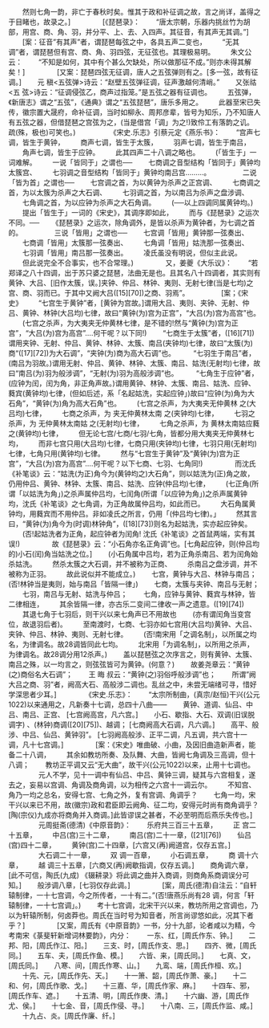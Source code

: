 <!-- { "loadSidebar": true } -->
　　然则七角一韵，非亡于春秋时矣。惟其于政和补征调之故，言之尚详，盖得之于目睹也，故录之。]
　　 
　　[《琵琶录》：
　　“唐太宗朝，乐器内挑丝竹为胡部，用宫、商、角、羽，并分平、上、去、入四声。其征音，有其声无其调。”]
　　[案：征音”有其声”者，谓琵琶每弦之中，各具五声二变也，
　　“无其调”者，谓琵琶但有宫、商、角、羽四弦，无征弦也。其理极易明。
　　朱文公云：
　　“不知是如何，其中有个甚么欠缺处，所以做那征不成。”则亦未得其解矣！]
　　 
　　[又案：琵琶四弦无征调，唐人之五弦弹则有之。[多一弦，故有征调。]
　　元  稹<五弦弹>诗云：“赵壁五弦弹征调，征声激越何清峭。”
　　又张祜<五  弦>诗云：“征调侵弦乙，商声过指笼。”是五弦之器有征调也。
　　五弦弹，《新唐志》谓之“五弦”，《通典》谓之“五弦琵琶”，唐乐多用之。
　　此器至宋已失传，徽宗置大晟府，命补征调，当时如柳永、周邦彦辈，皆号为知乐，乃不知唐人有五弦之器，但借琵琶之宫弦为之，(当是借宫「调」为之!)致伶工有落韵之讥。疏(殊，极也)可笑也。)
　　 
　　 《宋史.乐志》引蔡元定《燕乐书》：
　　“宫声七调，皆生于黄钟，
　　商声七调，皆生于太簇，
　　羽声七调，皆生于南吕，
　　角声七调，皆生于应钟。
　　此其四声二十八调之略也。
　　(「皆生于」一词难解。
　　一说「皆同于」之谓也──
　　七商调之音型结构「皆同于」黄钟均太簇宫、
　　七羽调之音型结构「皆同于」黄钟均南吕宫………。
　　 
　　二说「皆为首」之谓也──
　　七宫调之首，为以黄钟为杀声之正宫调、
　　七商调之首，为以太簇为杀声之大石调、
　　七羽调之首，为以南吕为杀声之盘涉调、
　　七角调之首，为以应钟为杀声之大石角调。
　　(──以上四调同属黄钟均。)
　　提出「皆生于」一词的《宋史》，其调序即如此，
　　而与《琵琶录》之运次不同。──
　　《琵琶录》之运次，除角调外，是皆以杀声为黄钟者，为七调之首的。
　　 
　　三说「皆用」之谓也──
　　七宫调「皆用」黄钟那一弦奏出、
　　七商调「皆用」太簇那一弦奏出、
　　七角调「皆用」姑洗那一弦奏出、
　　七羽调「皆用」南吕那一弦奏出。
　　凌氏虽没有明说，但似主此说。
　　但此说完全不合事实，也不合常理。)
　　 
　　又，姜夔《大乐议》： 
　　“若郑译之八十四调，出于苏只婆之琵琶，法曲无是也。且其名八十四调者，其实则有黄钟、大吕、[旧作太簇，误。]夹钟、仲吕、林钟、夷则、无射七律(当是七均)之宫、商、羽而已。于其中又阙大吕([15][70])之商、羽焉”。
　　 
　　[案；《宋史》
　　“七宫生于黄钟”者，[黄钟为宫故。]谓用大吕、夷则、夹钟、无射、仲吕、黄钟、林钟(大吕均)七律，故曰“黄钟(为)宫为正宫”，“大吕(为)宫为高宫”也。
　　(七宫之杀声，为大夷夹无仲黄林七律，是不错的!然与“黄钟(为)宫为正宫”，“大吕(为)宫为高宫”….何干呢？以下同!)
　　“七商生于太簇”者，([16][71])谓用夹钟、无射、仲吕、黄钟、林钟、太簇、南吕(夹钟均)七律，故曰“太簇(为)商“([17][72])为大石调”，“夹钟(为)商为高大石调”也。
　　 “七羽生于南吕”者，(南吕为羽故。)谓用无射、仲吕、黄钟、林钟、太簇、南吕、姑洗(无射均)七律，故曰“南吕(为)羽为般涉调”，“无射(为)羽为高般涉调”也。
　　 “七角生于应钟”者，(应钟为闰，闰为角，非正角声故。)谓用黄钟、林钟、太簇、南吕、姑洗、应钟、蕤宾(黄钟均)七律，(但如后述，系「名起姑洗，实起应钟」)故曰“应钟(为)角为大石角”，“黄钟(为)角为高大石角”也。
　　(七宫之杀声，为大夷夹无仲黄林          之(大吕均)七律，
　　七商之杀声，为    夹无仲黄林太南      之(夹钟均)七律，
　　七羽之杀声，为      无仲黄林太南姑    之(无射均)七律，
　　七角之杀声，为          黄林太南姑应蕤之(黄钟均)七律，
　　但无论七宫/七商/七羽/七角，皆都分用大夷夹无仲黄林七均，
　　而非七宫只用(大吕均)七律，七商只用(夹钟均)七律，七羽只用(无射均)七律，七角只用(黄钟均)七律。
　　然与“七宫生于黄钟”及“黄钟(为)宫为正宫”，“大吕(为)宫为高宫”….何干呢？以下七商、七羽、七角同!)
　　 
　　而沈氏《补笔谈》云：“姑洗(为正)角今为(黄钟均之)大石角”，则以姑洗为(正)角之故，仍用仲吕、黄钟、林钟、太簇、南吕、姑洗、应钟(仲吕均)七律，
　　(七正角(所谓「以姑洗为角」)之杀声属仲吕均，七闰角(所谓「以应钟为角」)之杀声属黄钟均，沈氏《补笔谈》之七角调，为正角故属仲吕均，如此而已。
　　大石角属黄钟均，用蕤宾而不用仲吕。非如凌氏之所言，仍用「(仲吕均七律)。」
　　然其言曰，“黄钟(为)角今为(时调)林钟角”，([18][73])则名为起姑洗，实亦起应钟矣。
　　(否!起姑洗者为正角，起应钟者为闰角! 沈氏《补笔谈》之首鼠两端，实有其误!)
　　 
　　故《琵琶录》云：“小石角亦名正角调”也。[七角起应钟，则(仲吕均的)小石(闰)角当姑洗之位。]
　　(小石角属中吕均，若为正角杀南吕、若为闰角始杀姑洗。
　　然杀太簇之大石调，并不被称为正商、
　　杀南吕之盘涉调，并不被称为正羽。
　　故此说似并不能成立。)
　　七宫，黄钟与大吕、林钟与南吕；(否!林钟当是夷则，始与南吕「皆隔一律」)
　　七商，太簇与夹钟、南吕与无射；
　　七羽，南吕与无射、姑洗与仲吕；
　　七角，应钟与黄钟、蕤宾与林钟，皆二律相连，
　　其余皆隔一律，亦古乐二变间二律收一声之遗意。([19][74])
　　其退七角于七羽后，则干兴以来七角声已不用故也
　　(亦有谓闰角当变宫位，故退羽后者)。
　　至南渡时，七商、七羽亦如七宫用(大吕均)黄钟、大吕、夹钟、仲吕、林钟、夷则、无射七律。
　　(否!南宋用「之调名制」，以所属之均名，为律调名。故28调皆同此七均。
　　北宋用「为调名制」，以所用之杀声，为律调名。故28调分用12杀声。)
　　盖以琵琶弦之次序言之，则有黄钟、太簇、南吕之殊，以一均言之，则弦弦皆可为黄钟。(何意？)
　　故姜尧章云：“黄钟(之)商俗名大石调”；
　　王 晦 叔云：“黄钟(之)羽俗呼般涉调”也；
　　所谓”阙大吕之商、羽”者，阙高大石、高般涉二调也。乱丝之中，未尝无端绪可寻，惜好学深思者少耳。]
　　 
　　《宋史.乐志》：
　　“太宗所制曲，(真宗/赵恒)干兴(公元1022)以来通用之，凡新奏十七调，总四十八曲——
　　黄钟、道调、仙吕、中吕、南吕、正宫、 [七宫阙高宫，凡六宫。]
　　小石、歇指、大石、双调(旧误脱调字) 、(林钟)商调([20][75])、越调； [七商阙高大石调，凡六调。]
　　高平、般涉、中吕、仙吕、黄钟羽”。    [七羽阙高般涉、正平二调，凡五调，共六宫十一调，凡十七宫调。]
　　 
　　[案：《宋史》唯曲破、小曲，及因旧曲造新声者，能备二十八调，
　　其余如教坊所奏、及队舞、大曲，皆阙七角调及三高调，但十八调；
　　教坊正平调又云“无大曲”，故干兴(公元1022)以来，止用十七调也。
　　 
　　元人不学，见十一调中有仙吕、中吕、黄钟三调，疑其与六宫相复，遂去之，妄易以宫调、角调及商角调，以为相传之六宫十一调云尔。
　　不知宫、角乃一均之总名，安得七宫、七角之外，复有宫调、角调乎？
　　七角一均，宋干兴以来已不用，故(徽宗)政和君臣即云阙角、征二均，安得元时尚有商角调乎？[陶(宗仪)九成亦将商角并入商调。]此皆谬误之甚者，不必至明而后燕乐失传也。]
　　 
　　元周挺斋(德清)《中原音韵》：
　　乐府共三百三十五章，
　　正   宫二十五章，
　　中吕(宫)三十二章，
　　南吕(宫)二十一章，([21][76])
　　仙吕(宫)四十二章，
　　黄钟(宫)二十四章，[六宫又(再)阙道宫，仅存五宫。]
　　 
　　大石调二十一章，
　　双  调一百章，
　　小石调五章，
　　商  调十六章，
　　越  调三十五章，[六商又(再)阙歇指调，仅存五调。]
　　商角调六章，[此不可信，陶氏(九成) 《辍耕录》将此调之曲并入商调，则商角系商调误分可知。]
　　般涉调八章，[七羽仅存此调。]
　　 
　　[案，周氏(德清)自注云：“自轩辕制律，一十七宫调，今之所传者，一十有二。”(否!唐燕乐尚有28 调，何言「轩辕制律，一十七宫调」。)
　　考十七宫调，北宋干兴以来，教坊所用之宫调也，乃以为轩辕所制，何卤莽也。周氏在当时号为知音者，所言尚谬悠如此，况其下者乎？]
　　 
　　[又案，周氏有《中原音韵》一书，分十九部，论者咸以为精，今考南宋《菉斐轩新增词林要韵》，内分： 
　　一东、红，[周氏作东、钟。]
　　二邦、阳，[周氏作江、阳。]
　　三支、时，[周氏作支、思。]
　　四齐、微，[周氏同。]
　　五车、夫，[周氏作鱼、模。] 
　　六皆、来，[周氏同。]
　　七真、文，[周氏同。]
　　八寒、间，[周氏作寒、山。]
　　九鸾、端，[周氏作桓、欢。]
　　十先、元，[周氏作先、天。]
　　十一箫、韶，[周氏作萧、豪。]
　　十二和、何，[周氏作歌、戈。]
　　十三嘉、华，[周氏作家、麻。]
　　十四车、邪，[周氏作车、遮。]
　　十五清、明，[周氏作庚、清。]
　　十六幽、游，[周氏作尤、侯。]
　　十七金、音，[周氏作侵、寻。]
　　十八南、三，[周氏作监、咸。]
　　十九占、炎。[周氏作廉、纤。]
　　 
